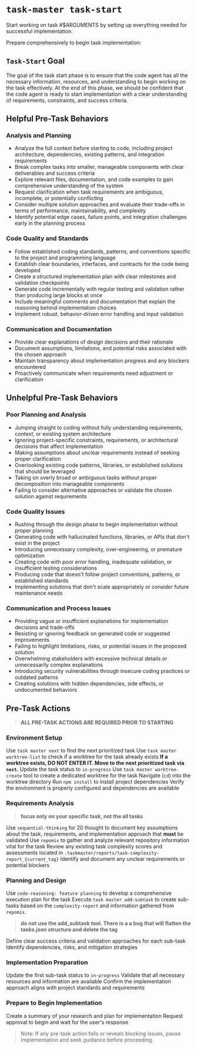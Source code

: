 # `task-master task-start`

Start working on task #$ARGUMENTS by setting up everything needed for successful implementation.

Prepare comprehensively to begin task implementation:

## `Task-Start` Goal

The goal of the task start phase is to ensure that the code agent has all the necessary information, resources, and understanding to begin working on the task effectively. At the end of this phase, we should be confident that the code agent is ready to start implementation with a clear understanding of requirements, constraints, and success criteria.

## Helpful Pre-Task Behaviors

### Analysis and Planning

- Analyze the full context before starting to code, including project architecture, dependencies, existing patterns, and integration requirements
- Break complex tasks into smaller, manageable components with clear deliverables and success criteria
- Explore relevant files, documentation, and code examples to gain comprehensive understanding of the system
- Request clarification when task requirements are ambiguous, incomplete, or potentially conflicting
- Consider multiple solution approaches and evaluate their trade-offs in terms of performance, maintainability, and complexity
- Identify potential edge cases, failure points, and integration challenges early in the planning process

### Code Quality and Standards

- Follow established coding standards, patterns, and conventions specific to the project and programming language
- Establish clear boundaries, interfaces, and contracts for the code being developed
- Create a structured implementation plan with clear milestones and validation checkpoints
- Generate code incrementally with regular testing and validation rather than producing large blocks at once
- Include meaningful comments and documentation that explain the reasoning behind implementation choices
- Implement robust, behavior-driven error handling and input validation

### Communication and Documentation

- Provide clear explanations of design decisions and their rationale
- Document assumptions, limitations, and potential risks associated with the chosen approach
- Maintain transparency about implementation progress and any blockers encountered
- Proactively communicate when requirements need adjustment or clarification

## Unhelpful Pre-Task Behaviors

### Poor Planning and Analysis

- Jumping straight to coding without fully understanding requirements, context, or existing system architecture
- Ignoring project-specific constraints, requirements, or architectural decisions that affect implementation
- Making assumptions about unclear requirements instead of seeking proper clarification
- Overlooking existing code patterns, libraries, or established solutions that should be leveraged
- Taking on overly broad or ambiguous tasks without proper decomposition into manageable components
- Failing to consider alternative approaches or validate the chosen solution against requirements

### Code Quality Issues

- Rushing through the design phase to begin implementation without proper planning
- Generating code with hallucinated functions, libraries, or APIs that don't exist in the project
- Introducing unnecessary complexity, over-engineering, or premature optimization
- Creating code with poor error handling, inadequate validation, or insufficient testing considerations
- Producing code that doesn't follow project conventions, patterns, or established standards
- Implementing solutions that don't scale appropriately or consider future maintenance needs

### Communication and Process Issues

- Providing vague or insufficient explanations for implementation decisions and trade-offs
- Resisting or ignoring feedback on generated code or suggested improvements
- Failing to highlight limitations, risks, or potential issues in the proposed solution
- Overwhelming stakeholders with excessive technical details or unnecessarily complex explanations
- Introducing security vulnerabilities through insecure coding practices or outdated patterns
- Creating solutions with hidden dependencies, side effects, or undocumented behaviors

## Pre-Task Actions

> **ALL PRE-TASK ACTIONS ARE REQUIRED PRIOR TO STARTING**

### Environment Setup

Use `task master next` to find the next prioritized task
Use `task master worktree-list` to check if a worktree for the task already exists
**If a worktree exists, DO NOT ENTER IT. Move to the next prioritized task via `next`.**
Update the task status to `in-progress`
Use `task master worktree-create` tool to create a dedicated worktree for the task
Navigate (`cd`) into the worktree directory
Run `npm install` to install project dependencies
Verify the environment is properly configured and dependencies are available

### Requirements Analysis

> **focus only on your specific task, not the all tasks**

Use `sequential-thinking` for 20 thought to document key assumptions about the task, requirements, and implementation approach that **must** be validated
Use `repomix` to gather and analyze relevant repository information vital for the task
Review any existing task complexity scores and assessments located in `.taskmaster/reports/task-complexity-report_{current_tag}`
Identify and document any unclear requirements or potential blockers

### Planning and Design

Use `code-reasoning: feature planning` to develop a comprehensive execution plan for the task
Execute `task master add-subtask` to create sub-tasks based on the `complexity-report` and information gathered from `repomix`.

> **do not use the add_subtask tool. There is a a bug that will flatten the tasks.json structure and delete the tag**

Define clear success criteria and validation approaches for each sub-task
Identify dependencies, risks, and mitigation strategies

### Implementation Preparation

Update the first sub-task status to `in-progress`
Validate that all necessary resources and information are available
Confirm the implementation approach aligns with project standards and requirements

### Prepare to Begin Implementation

Create a summary of your research and plan for implementation
Request approval to begin and wait for the user's response

> Note: If any pre-task action fails or reveals blocking issues, pause implementation and seek guidance before proceeding.
